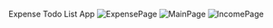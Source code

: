 Expense Todo List App
![ExpensePage](https://github.com/emindemir1541/IncomeApp/assets/94618987/4bdb618f-3642-4637-9ef1-d0c226ffaf0f)
![MainPage](https://github.com/emindemir1541/IncomeApp/assets/94618987/cbd4f650-0443-430a-92db-b313641c0a32)
![IncomePage](https://github.com/emindemir1541/IncomeApp/assets/94618987/9c1a499e-098b-42ca-a20a-ee7e18773365)
